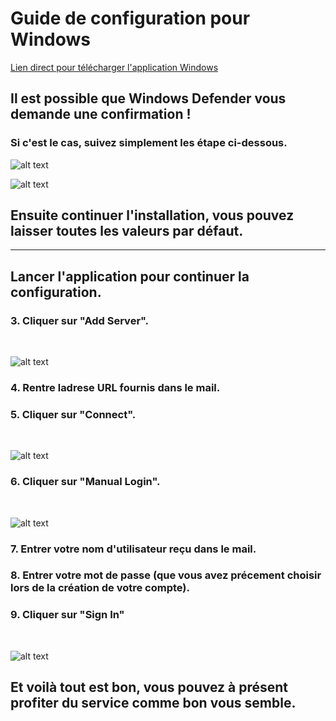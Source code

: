 # Guide de configuration pour Windows

[Lien direct pour télécharger l'application Windows](https://github.com/jellyfin/jellyfin-media-player/releases/download/v1.8.1/JellyfinMediaPlayer-1.8.1-windows-x64.exe)

## Il est possible que Windows Defender vous demande une confirmation !
### Si c'est le cas, suivez simplement les étape ci-dessous.

![alt text](https://u.lot.moe/SI18.png "")

![alt text](https://u.lot.moe/k54u.png "")

## Ensuite continuer l'installation, vous pouvez laisser toutes les valeurs par défaut.
---

## Lancer l'application pour continuer la configuration.
### 3. Cliquer sur "Add Server".
<br>

![alt text](https://u.lot.moe/H4xS.png "")

### 4. Rentre ladrese URL fournis dans le mail.
### 5. Cliquer sur "Connect".
<br>

![alt text](https://u.lot.moe/kftm.png "")

### 6. Cliquer sur "Manual Login".

<br>

![alt text](https://u.lot.moe/unfx.png "")

### 7. Entrer votre nom d'utilisateur reçu dans le mail.
### 8. Entrer votre mot de passe (que vous avez précement choisir lors de la création de votre compte).
### 9. Cliquer sur "Sign In"
<br>

![alt text](https://u.lot.moe/aCQk.png "")

## Et voilà tout est bon, vous pouvez à présent profiter du service comme bon vous semble.